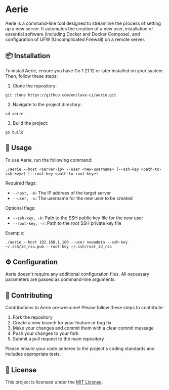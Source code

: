 # Aerie

Aerie is a command-line tool designed to streamline the process of setting up a new server. It automates the creation of a new user, installation of essential software (including Docker and Docker Compose), and configuration of UFW (Uncomplicated Firewall) on a remote server.

## 📦 Installation

To install Aerie, ensure you have Go 1.21.12 or later installed on your system. Then, follow these steps:

1. Clone the repository:

```
git clone https://github.com/enclave-ci/aerie.git
```

2. Navigate to the project directory:

```
cd aerie
```

3. Build the project:

```
go build
```

## 🚀 Usage

To use Aerie, run the following command:

```
./aerie --host <server-ip> --user <new-username> [--ssh-key <path-to-ssh-key>] [--root-key <path-to-root-key>]
```

Required flags:

- `--host, -H`: The IP address of the target server
- `--user, -u`: The username for the new user to be created

Optional flags:

- `--ssh-key, -k`: Path to the SSH public key file for the new user
- `--root-key, -r`: Path to the root SSH private key file

Example:

```
./aerie --host 192.168.1.100 --user newadmin --ssh-key ~/.ssh/id_rsa.pub --root-key ~/.ssh/root_id_rsa
```

## ⚙️ Configuration

Aerie doesn't require any additional configuration files. All necessary parameters are passed as command-line arguments.

## 🤝 Contributing

Contributions to Aerie are welcome! Please follow these steps to contribute:

1. Fork the repository
2. Create a new branch for your feature or bug fix
3. Make your changes and commit them with a clear commit message
4. Push your changes to your fork
5. Submit a pull request to the main repository

Please ensure your code adheres to the project's coding standards and includes appropriate tests.

## 📄 License

This project is licensed under the [MIT License](LICENSE).
